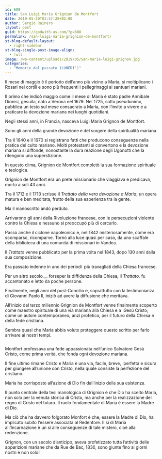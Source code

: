 ```yaml
---
id: 608
title: San Luigi Maria Grignion de Montfort
date: 2019-05-20T03:57:28+02:00
author: Sergio Rainero
layout: post
guid: https://godwith-us.com/?p=608
permalink: /san-luigi-maria-grignion-de-montfort/
st-blog-default-layout:
  - right-sidebar
st-blog-single-post-image-align:
  - full
image: /wp-content/uploads/2019/05/San-maria-luigi-grignon.jpg
categories:
  - "Memorie dal passato (LUNEDI')"
---
```

Il mese di maggio è il periodo dell’anno più vicino a Maria, si moltiplicano i Rosari nei cortili e sono più frequenti i pellegrinaggi ai santuari mariani.

Il primo che indicò maggio come il mese di Maria è stato padre Annibale Dionisi, gesuita, nato a Verona nel 1679. Nel 1725, sotto pseudonimo, pubblica un testo sul mese consacrato a Maria, con l’invito a vivere e a praticare la devozione mariana nei luoghi quotidiani.

Negli stessi anni, in Francia, nasceva Luigi Maria Grignon de Montfort.

Sono gli anni della grande devozione e del sorgere della spiritualità mariana.

Tra il 1640 e il 1670 si registrano fatti che producono conseguenze nella pratica del culto mariano. Molti protestanti si convertono e la devozione mariana si diffonde, nonostante la dura reazione degli Ugonotti che la ritengono una superstizione.

In questo clima, Grignion de Montfort completò la sua formazione spirituale e teologica.

Grignion de Montfort era un prete missionario che viaggiava e predicava, morto a soli 43 anni. 

Tra il 1712 e il 1713 scrisse il _Trattato della vera devozione a Maria_, un opera matura e ben meditata, frutto della sua esperienza tra la gente.

Ma il manoscritto andò perduto.

Arrivarono gli anni della Rivoluzione francese, con le persecuzioni violente contro la Chiesa e nessuno si preoccupò più di cercarlo.

Passò anche il ciclone napoleonico e, nel 1842 misteriosamente, come era scomparso, ricomparve. Tornò alla luce quasi per caso, da uno scaffale della biblioteca di una comunità di missionari in Vandea.

Il _Trattato_ venne pubblicato per la prima volta nel 1843, dopo 130 anni dalla sua composizione. 

Era passato indenne in uno dei periodi&nbsp; più travagliati della Chiesa francese. 

Per un altro secolo_,_ forseper la diffidenza della Chiesa, il _Trattato,_ fu accantonato e letto da poche persone.

Finalmente, negli anni del post-Concilio e, soprattutto con la testimonianza di Giovanni Paolo II, iniziò ad avere la diffusione che meritava.

All’inizio del terzo millennio Grignion de Montfort venne finalmente scoperto come maestro spirituale di una via mariana alla Chiesa e a&nbsp; Gesù Cristo; come un autore contemporaneo, anzi profetico, per il futuro della Chiesa e della fede cristiana.

Sembra quasi che Maria abbia voluto proteggere questo scritto per farlo arrivare ai nostri tempi.<figure class="wp-block-image">

<img src="https://godwith-us.com/wp-content/uploads/2019/05/maria-frase.jpg" alt="" class="wp-image-610" srcset="https://incercadidio.com/wp-content/uploads/2019/05/maria-frase.jpg 924w, https://incercadidio.com/wp-content/uploads/2019/05/maria-frase-300x179.jpg 300w, https://incercadidio.com/wp-content/uploads/2019/05/maria-frase-768x459.jpg 768w" sizes="(max-width: 924px) 100vw, 924px" /> </figure> 

Montfort professava una fede appassionata nell’unico Salvatore Gesù Cristo, come prima verità, che fonda ogni devozione mariana. 

Il fine ultimo rimane Cristo e Maria è una via, facile, breve,&nbsp; perfetta e sicura per giungere all’unione con Cristo, nella quale consiste la perfezione del cristiano.

Maria ha corrisposto all’azione di Dio fin dall’inizio della sua esistenza.

Il punto centrale della tesi mariologica di Grignion è che Dio ha scelto Maria, non solo per la venuta storica di Cristo, ma anche per la realizzazione del regno di Cristo nel futuro. Il ruolo fondamentale di Maria è essere la Madre di Dio. 

Ma ciò che ha davvero folgorato Monfort è che, essere la Madre di Dio, ha implicato subito l’essere associata al Redentore. Il sì di Maria all’Incarnazione è un sì alle conseguenze di tale mistero, cioè alla redenzione.

Grignon, con un secolo d’anticipo, aveva profetizzato tutta l’attività delle apparizioni mariane che da Rue de Bac, 1830, sono giunte fino ai giorni nostri e non solo!